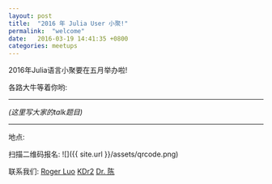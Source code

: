 ```yaml
---
layout: post
title:  "2016 年 Julia User 小聚!"
permalink:  "welcome"
date:   2016-03-19 14:41:35 +0800
categories: meetups
---
```


2016年Julia语言小聚要在五月举办啦!

各路大牛等着你哟:

---
*(这里写大家的talk题目)*

---


地点:

扫描二维码报名:
![]({{ site.url }}/assets/qrcode.png)

联系我们:
[Roger Luo](mailto:rogerluo@mail.ustc.edu.cn)
[KDr2]()
[Dr. 陈]()